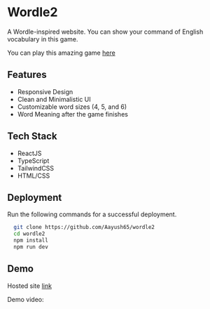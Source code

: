 # Wordle2

A Wordle-inspired website. You can show your command of English vocabulary in this game.

You can play this amazing game [here](https://wordle2.aayush65.com)

## Features

- Responsive Design
- Clean and Minimalistic UI
- Customizable word sizes (4, 5, and 6)
- Word Meaning after the game finishes

## Tech Stack

- ReactJS
- TypeScript
- TailwindCSS
- HTML/CSS


## Deployment

Run the following commands for a successful deployment.

```bash
  git clone https://github.com/Aayush65/wordle2
  cd wordle2
  npm install
  npm run dev
```

## Demo

Hosted site [link](https://wordle2.aayush65.com)

Demo video:
